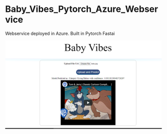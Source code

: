 # Baby_Vibes_Pytorch_Azure_Webservice
Webservice deployed in Azure. Built in Pytorch Fastai

![Home page](https://github.com/SriramyaK/Baby_Vibes_Pytorch_Azure_Webservice/blob/master/main%20baby%20vibes.PNG)
